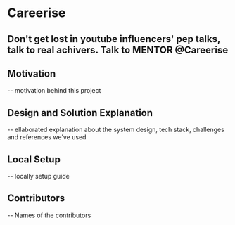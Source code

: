 # Careerise
## Don't get lost in youtube influencers' pep talks, talk to real achivers. Talk to MENTOR @Careerise

## Motivation
--  motivation behind this project

## Design and Solution Explanation 
-- ellaborated explanation about the system design, tech stack, challenges and references we've used

## Local Setup
-- locally setup guide

## Contributors
-- Names of the contributors
